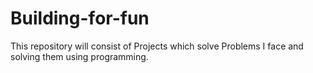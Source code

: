 # Building-for-fun
This repository will consist of Projects which solve Problems I face and solving them using programming.

